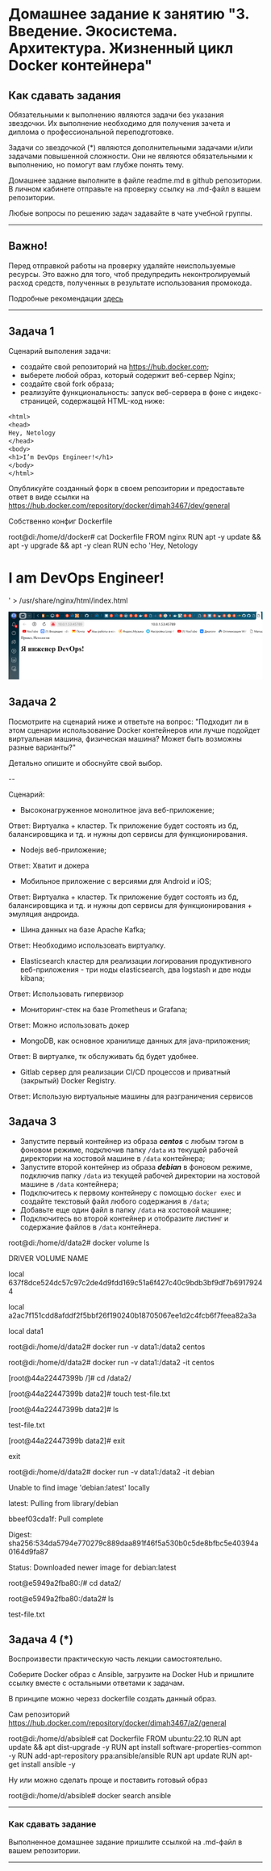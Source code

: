 
# Домашнее задание к занятию "3. Введение. Экосистема. Архитектура. Жизненный цикл Docker контейнера"

## Как сдавать задания

Обязательными к выполнению являются задачи без указания звездочки. Их выполнение необходимо для получения зачета и диплома о профессиональной переподготовке.

Задачи со звездочкой (*) являются дополнительными задачами и/или задачами повышенной сложности. Они не являются обязательными к выполнению, но помогут вам глубже понять тему.

Домашнее задание выполните в файле readme.md в github репозитории. В личном кабинете отправьте на проверку ссылку на .md-файл в вашем репозитории.

Любые вопросы по решению задач задавайте в чате учебной группы.

---


## Важно!

Перед отправкой работы на проверку удаляйте неиспользуемые ресурсы.
Это важно для того, чтоб предупредить неконтролируемый расход средств, полученных в результате использования промокода.

Подробные рекомендации [здесь](https://github.com/netology-code/virt-homeworks/blob/virt-11/r/README.md)

---

## Задача 1

Сценарий выполения задачи:

- создайте свой репозиторий на https://hub.docker.com;
- выберете любой образ, который содержит веб-сервер Nginx;
- создайте свой fork образа;
- реализуйте функциональность:
запуск веб-сервера в фоне с индекс-страницей, содержащей HTML-код ниже:
```
<html>
<head>
Hey, Netology
</head>
<body>
<h1>I’m DevOps Engineer!</h1>
</body>
</html>
```
Опубликуйте созданный форк в своем репозитории и предоставьте ответ в виде ссылки на https://hub.docker.com/repository/docker/dimah3467/dev/general

Собственно конфиг Dockerfile 

root@di:/home/d/docker# cat Dockerfile
FROM nginx
RUN apt -y update && apt -y upgrade && apt -y clean
RUN echo '<html><head>Hey, Netology</head><body><h1>I am DevOps Engineer!</h1></body></html>' > /usr/share/nginx/html/index.html


![](https://github.com/d-dev23/dz-net/blob/main/Снимок%20экрана%202023-01-31%20165743.png)



## Задача 2

Посмотрите на сценарий ниже и ответьте на вопрос:
"Подходит ли в этом сценарии использование Docker контейнеров или лучше подойдет виртуальная машина, физическая машина? Может быть возможны разные варианты?"

Детально опишите и обоснуйте свой выбор.

--

Сценарий:

- Высоконагруженное монолитное java веб-приложение;

Ответ: Виртуалка + кластер. Тк приложение будет состоять из бд, балансировщика и тд. и нужны доп сервисы для функционирования.
- Nodejs веб-приложение;

Ответ: Хватит и докера

- Мобильное приложение c версиями для Android и iOS;

Ответ: Виртуалка + кластер. Тк приложение будет состоять из бд, балансировщика и тд. и нужны доп сервисы для функционирования + эмуляция андроида.

- Шина данных на базе Apache Kafka;

Ответ: Необходимо использовать виртуалку.

- Elasticsearch кластер для реализации логирования продуктивного веб-приложения - три ноды elasticsearch, два logstash и две ноды kibana;

Ответ: Использовать гипервизор

- Мониторинг-стек на базе Prometheus и Grafana;

Ответ: Можно использовать докер

- MongoDB, как основное хранилище данных для java-приложения;

Ответ: В виртуалке, тк обслуживать бд будет удобнее.

- Gitlab сервер для реализации CI/CD процессов и приватный (закрытый) Docker Registry.

Ответ: Использую виртуальные машины для разграничения сервисов

## Задача 3

- Запустите первый контейнер из образа ***centos*** c любым тэгом в фоновом режиме, подключив папку ```/data``` из текущей рабочей директории на хостовой машине в ```/data``` контейнера;
- Запустите второй контейнер из образа ***debian*** в фоновом режиме, подключив папку ```/data``` из текущей рабочей директории на хостовой машине в ```/data``` контейнера;
- Подключитесь к первому контейнеру с помощью ```docker exec``` и создайте текстовый файл любого содержания в ```/data```;
- Добавьте еще один файл в папку ```/data``` на хостовой машине;
- Подключитесь во второй контейнер и отобразите листинг и содержание файлов в ```/data``` контейнера.

root@di:/home/d/data2# docker volume ls

DRIVER    VOLUME NAME

local     637f8dce524dc57c97c2de4d9fdd169c51a6f427c40c9bdb3bf9df7b69179244

local     a2ac7f151cdd8afddf2f5bbf26f190240b18705067ee1d2c4fcb6f7feea82a3a

local     data1

root@di:/home/d/data2# docker run -v data1:/data2 centos

root@di:/home/d/data2# docker run -v data1:/data2 -it centos

[root@44a22447399b /]# cd /data2/

[root@44a22447399b data2]# touch test-file.txt

[root@44a22447399b data2]# ls

test-file.txt

[root@44a22447399b data2]# exit

exit

root@di:/home/d/data2# docker run -v data1:/data2 -it debian

Unable to find image 'debian:latest' locally

latest: Pulling from library/debian

bbeef03cda1f: Pull complete

Digest: sha256:534da5794e770279c889daa891f46f5a530b0c5de8bfbc5e40394a0164d9fa87

Status: Downloaded newer image for debian:latest

root@e5949a2fba80:/# cd data2/

root@e5949a2fba80:/data2# ls

test-file.txt


## Задача 4 (*)

Воспроизвести практическую часть лекции самостоятельно.

Соберите Docker образ с Ansible, загрузите на Docker Hub и пришлите ссылку вместе с остальными ответами к задачам.


В принципе можно черезз dockerfile создать данный образ.

Сам репозиторий https://hub.docker.com/repository/docker/dimah3467/a2/general

root@di:/home/d/absible# cat Dockerfile
FROM ubuntu:22.10
RUN apt update && apt dist-upgrade -y
RUN apt install software-properties-common -y
RUN add-apt-repository ppa:ansible/ansible
RUN apt update
RUN apt-get install ansible -y


Ну или можно сделать проще и поставить готовый образ

root@di:/home/d/absible# docker search ansible



---

### Как cдавать задание

Выполненное домашнее задание пришлите ссылкой на .md-файл в вашем репозитории.

---
